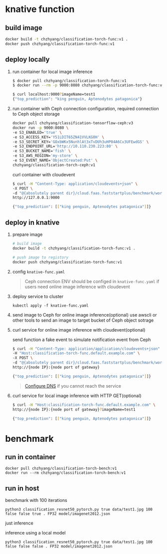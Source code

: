 # knative function

## build image

```bash
docker build -t chzhyang/classification-torch-func:v1 .
docker push chzhyang/classification-torch-func:v1
```

## deploy locally

1. run container for local image inference
    ```bash
    $ docker pull chzhyang/classification-torch-func:v1
    $ docker run --rm -p 9000:8080 chzhyang/classification-torch-func:v1
    ```

    ```bash
    $ curl localhost:9000?imageName=test1
    {"top_prediction": "king penguin, Aptenodytes patagonica"}
    ```

2. run container with Ceph connection configuration, required connection to Ceph object storage

    ```bash
    docker pull chzhyang/classification-tensorflow-ceph:v3
    docker run -p 9000:8080 \
    -e S3_ENABLED='true' \
    -e S3_ACCESS_KEY='Y51LDIT65ZN41VVLKG0H' \
    -e S3_SECRET_KEY='GOxbWKx5NunhlAt3xTvDUh3uHP04A6Cv3UFEwdGS' \
    -e S3_ENDPOINT_URL='http://10.110.230.223:80' \
    -e S3_BUCKET_NAME='fish' \
    -e S3_AWS_REGION='my-store' \
    -e S3_EVENT_NAME='ObjectCreated:Put' \
    chzhyang/classification-torch-ceph:v1
    ```

    curl container with cloudevent

    ```bash
    $ curl -H "Content-Type: application/cloudevents+json" \
    -X POST \
    -d "@{absolutely parent dir}/cloud.faas.faststartplus/benchmark/workload/pytorch-image-recognition/test/event.json" \
    http://127.0.0.1:9000

    {"top_prediction": [["king penguin, Aptenodytes patagonica"]]}
    ```

## deploy in knative

1. prepare image

    ```bash
    # build image
    docker build -t chzhyang/classification-torch-func:v1 .

    # push image to registory
    docker push chzhyang/classification-torch-func:v1
    ```
2. config `knative-func.yaml`
    > Ceph connection ENV should be configed in `knative-func.yaml` if users need online image inference with cloudevent

3. deploy service to cluster

    `kubectl apply -f knative-func.yaml`

4. send image to Ceph for online image inference(optional)
    use awscli or other tools to send an image to target bucket of Ceph object sotrage

5. curl service for online image inference with cloudevent(optional)

    send function a fake event to simulate notification event from Ceph

    ```bash
    $ curl -H "Content-Type: application/application/cloudevents+json" \
    -H "Host:classification-torch-func.default.example.com" \
    -X POST \
    -d "@{absolutely parent dir}/cloud.faas.faststartplus/benchmark/workload/torch-image-recognition/test/event.json" \
    http://{node IP}:{node port of gateway}

    {"top_prediction": [["king penguin, Aptenodytes patagonica"]]}
    ```

    > [Configure DNS](https://knative.dev/docs/install/yaml-install/serving/install-serving-with-yaml/#configure-dns) if you cannot reach the service

6. curl service for local image inference with HTTP GET(optional)

    ```bash
    $ curl -H "Host:classification-torch-func.default.example.com" \
    http://{node IP}:{node port of gateway}?imageName=test1

    {"top_prediction": [["king penguin, Aptenodytes patagonica"]]}
    ```

# benchmark

## run in container

```
docker pull chzhyang/classification-torch-bench:v1
docker run --rm chzhyang/classification-torch-bench:v1
```

## run in host

benchmark with 100 iterations
```
python3 classification_resnet50_pytorch.py true data/test1.jpg 100 false false true . FP32 model/imagenet2012.json
```

just inference

inference using a local model

```
python3 classification_resnet50_pytorch.py true data/test1.jpg 100 false false false . FP32 model/imagenet2012.json
```
